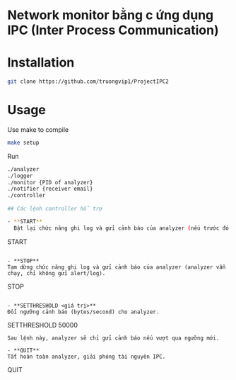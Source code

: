 # Network monitor bằng c ứng dụng IPC (Inter Process Communication)

# Installation
```bash
git clone https://github.com/truongvip1/ProjectIPC2
```
# Usage
Use make to compile 
```bash
make setup
```
Run 
```bash
./analyzer
./logger
./monitor {PID of analyzer} 
./notifier {receiver email}
./controller
    
## Các lệnh controller hỗ trợ

- **START**  
  Bật lại chức năng ghi log và gửi cảnh báo của analyzer (nếu trước đó đã STOP).
  ```
  START
  ```

- **STOP**  
  Tạm dừng chức năng ghi log và gửi cảnh báo của analyzer (analyzer vẫn chạy, chỉ không gửi alert/log).
  ```
  STOP
  ```

- **SETTHRESHOLD <giá trị>**  
  Đổi ngưỡng cảnh báo (bytes/second) cho analyzer.
  ```
  SETTHRESHOLD 50000
  ```
  Sau lệnh này, analyzer sẽ chỉ gửi cảnh báo nếu vượt qua ngưỡng mới.

- **QUIT**  
  Tắt hoàn toàn analyzer, giải phóng tài nguyên IPC.
  ```
  QUIT
  ```

